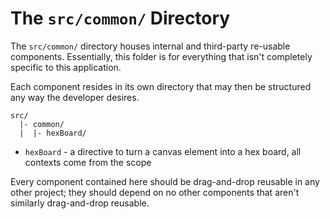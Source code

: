 # The `src/common/` Directory

The `src/common/` directory houses internal and third-party re-usable
components. Essentially, this folder is for everything that isn't completely
specific to this application.

Each component resides in its own directory that may then be structured any way
the developer desires.

```
src/
  |- common/
  |  |- hexBoard/
```

- `hexBoard` - a directive to turn a canvas element into a hex board, all contexts come from the scope

Every component contained here should be drag-and-drop reusable in any other 
project; they should depend on no other components that aren't similarly 
drag-and-drop reusable.
